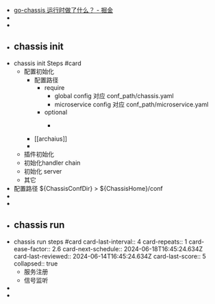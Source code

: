 - [go-chassis 运行时做了什么？ - 掘金](https://juejin.cn/post/6900457796018372616/)
-
-
- ## chassis init
- chassis init Steps #card
	- 配置初始化
		- 配置路径
			- require
				- global config 对应 conf_path/chassis.yaml
				- microservice config 对应 conf_path/microservice.yaml
			- optional
				- ```
				  ```
		- [[archaius]]
		-
	- 插件初始化
	- 初始化handler chain
	- 初始化 server
	- 其它
- 配置路径 ${ChassisConfDir}  > ${ChassisHome}/conf
-
-
- ## chassis run
- chassis run steps #card
  card-last-interval:: 4
  card-repeats:: 1
  card-ease-factor:: 2.6
  card-next-schedule:: 2024-06-18T16:45:24.634Z
  card-last-reviewed:: 2024-06-14T16:45:24.634Z
  card-last-score:: 5
  collapsed:: true
	- 服务注册
	- 信号监听
-
-